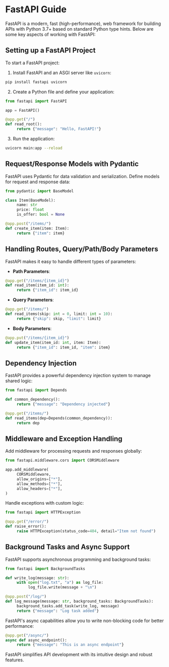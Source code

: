 # FastAPI Guide

FastAPI is a modern, fast (high-performance), web framework for building APIs with Python 3.7+ based on standard Python type hints. Below are some key aspects of working with FastAPI:

## Setting up a FastAPI Project

To start a FastAPI project:

1. Install FastAPI and an ASGI server like `uvicorn`:

```bash
pip install fastapi uvicorn
```

2. Create a Python file and define your application:

```python
from fastapi import FastAPI

app = FastAPI()

@app.get("/")
def read_root():
     return {"message": "Hello, FastAPI!"}
```

3. Run the application:

```bash
uvicorn main:app --reload
```

## Request/Response Models with Pydantic

FastAPI uses Pydantic for data validation and serialization. Define models for request and response data:

```python
from pydantic import BaseModel

class Item(BaseModel):
     name: str
     price: float
     is_offer: bool = None

@app.post("/items/")
def create_item(item: Item):
     return {"item": item}
```

## Handling Routes, Query/Path/Body Parameters

FastAPI makes it easy to handle different types of parameters:

- **Path Parameters**:

```python
@app.get("/items/{item_id}")
def read_item(item_id: int):
     return {"item_id": item_id}
```

- **Query Parameters**:

```python
@app.get("/items/")
def read_items(skip: int = 0, limit: int = 10):
     return {"skip": skip, "limit": limit}
```

- **Body Parameters**:

```python
@app.put("/items/{item_id}")
def update_item(item_id: int, item: Item):
     return {"item_id": item_id, "item": item}
```

## Dependency Injection

FastAPI provides a powerful dependency injection system to manage shared logic:

```python
from fastapi import Depends

def common_dependency():
     return {"message": "Dependency injected"}

@app.get("/items/")
def read_items(dep=Depends(common_dependency)):
     return dep
```

## Middleware and Exception Handling

Add middleware for processing requests and responses globally:

```python
from fastapi.middleware.cors import CORSMiddleware

app.add_middleware(
     CORSMiddleware,
     allow_origins=["*"],
     allow_methods=["*"],
     allow_headers=["*"],
)
```

Handle exceptions with custom logic:

```python
from fastapi import HTTPException

@app.get("/error/")
def raise_error():
     raise HTTPException(status_code=404, detail="Item not found")
```

## Background Tasks and Async Support

FastAPI supports asynchronous programming and background tasks:

```python
from fastapi import BackgroundTasks

def write_log(message: str):
     with open("log.txt", "a") as log_file:
          log_file.write(message + "\n")

@app.post("/log/")
def log_message(message: str, background_tasks: BackgroundTasks):
     background_tasks.add_task(write_log, message)
     return {"message": "Log task added"}
```

FastAPI's async capabilities allow you to write non-blocking code for better performance:

```python
@app.get("/async/")
async def async_endpoint():
     return {"message": "This is an async endpoint"}
```

FastAPI simplifies API development with its intuitive design and robust features.
